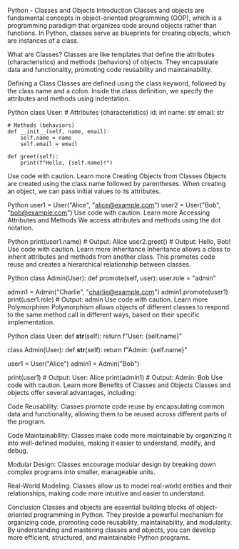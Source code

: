 Python - Classes and Objects
Introduction
Classes and objects are fundamental concepts in object-oriented programming (OOP), which is a programming paradigm that organizes code around objects rather than functions. In Python, classes serve as blueprints for creating objects, which are instances of a class.

What are Classes?
Classes are like templates that define the attributes (characteristics) and methods (behaviors) of objects. They encapsulate data and functionality, promoting code reusability and maintainability.

Defining a Class
Classes are defined using the class keyword, followed by the class name and a colon. Inside the class definition, we specify the attributes and methods using indentation.

Python
class User:
    # Attributes (characteristics)
    id: int
    name: str
    email: str

    # Methods (behaviors)
    def __init__(self, name, email):
        self.name = name
        self.email = email

    def greet(self):
        print(f"Hello, {self.name}!")
Use code with caution. Learn more
Creating Objects from Classes
Objects are created using the class name followed by parentheses. When creating an object, we can pass initial values to its attributes.

Python
user1 = User("Alice", "alice@example.com")
user2 = User("Bob", "bob@example.com")
Use code with caution. Learn more
Accessing Attributes and Methods
We access attributes and methods using the dot notation.

Python
print(user1.name)  # Output: Alice
user2.greet()        # Output: Hello, Bob!
Use code with caution. Learn more
Inheritance
Inheritance allows a class to inherit attributes and methods from another class. This promotes code reuse and creates a hierarchical relationship between classes.

Python
class Admin(User):
    def promote(self, user):
        user.role = "admin"

admin1 = Admin("Charlie", "charlie@example.com")
admin1.promote(user1)
print(user1.role)  # Output: admin
Use code with caution. Learn more
Polymorphism
Polymorphism allows objects of different classes to respond to the same method call in different ways, based on their specific implementation.

Python
class User:
    def __str__(self):
        return f"User: {self.name}"

class Admin(User):
    def __str__(self):
        return f"Admin: {self.name}"

user1 = User("Alice")
admin1 = Admin("Bob")

print(user1)  # Output: User: Alice
print(admin1)  # Output: Admin: Bob
Use code with caution. Learn more
Benefits of Classes and Objects
Classes and objects offer several advantages, including:

Code Reusability: Classes promote code reuse by encapsulating common data and functionality, allowing them to be reused across different parts of the program.

Code Maintainability: Classes make code more maintainable by organizing it into well-defined modules, making it easier to understand, modify, and debug.

Modular Design: Classes encourage modular design by breaking down complex programs into smaller, manageable units.

Real-World Modeling: Classes allow us to model real-world entities and their relationships, making code more intuitive and easier to understand.

Conclusion
Classes and objects are essential building blocks of object-oriented programming in Python. They provide a powerful mechanism for organizing code, promoting code reusability, maintainability, and modularity. By understanding and mastering classes and objects, you can develop more efficient, structured, and maintainable Python programs.
